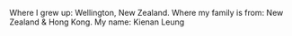 Where I grew up: Wellington, New Zealand.
Where my family is from: New Zealand & Hong Kong.
My name: Kienan Leung